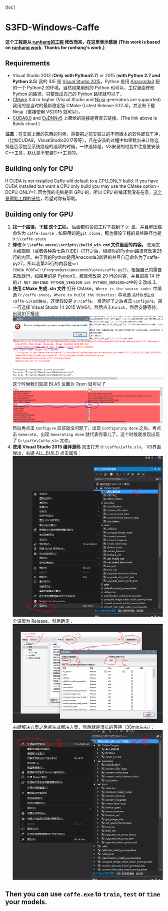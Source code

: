 [toc]

# S3FD-Windows-Caffe
**这个工程是从 [runhang的工程](https://github.com/runhang) 修改而来，在这里表示感谢**
**(This work is based on [runhang work](https://github.com/runhang). Thanks for runhang's work.)**


## Requirements
 - Visual Studio 2013 (**Only with Python2.7**) or 2015 (**with Python 2.7 and Python 3.5**)
    我的 IDE 是 [Visual Studio 2015](https://pan.baidu.com/s/1vJn86BUj3DpCs6mK-aqzcg)，Python 是用 [Anaconda3](https://www.anaconda.com/download/) 配的一个 Python2 的环境。当然如果用别的 Python 也可以，工程里面修改 Python 的路径，只要改成自己的 Python 路径就可以了。
 - [CMake](https://cmake.org/download/) 3.4 or higher (Visual Studio and [Ninja](https://ninja-build.org/) generators are supported)
    我用的是当时的最新稳定版 CMake (Latest Release 3.12.4)。并没有下载 Ninja（直接使用 VS2015 就可以）。
 - [CUDA8.0](https://pan.baidu.com/s/1JtZe6eib7_-2rfBuK-KwOA) and [CuDNNv5](https://pan.baidu.com/s/1Ke_SF8DhKdPa4Tmun17ihA)
    上面给的链接是百度云链接。(The link above is Baidu cloud.)

**注意**：在安装上面的东西的时候，需要把之前安装过的不同版本的软件卸载干净，（比如CUDA9，VisualStudio2017等等），且在安装的过程中如果跳出来让你选择是否添加至系统路径的选项的时候，一律选择是，VS安装的过程中注意要安装C++工具，默认是不安装C++工具的。

## Building only for CPU
If CUDA is not installed Caffe will default to a CPU_ONLY build. If you have CUDA installed but want a CPU only build you may use the CMake option -DCPU_ONLY=1.
因为我的电脑是带 GPU 的，所以 CPU 的编译我没有在意，[这个是原始工程的链接](https://github.com/runhang/caffe-ssd-windows)，希望对你有帮助。


## Building only for GPU
1. **找一个路径，下载 [这个工程](www.baidu.com)。**
    后面都假设把工程下载到了 `D:` 盘，并且解压缩命名为 `caffe-source`；如果用的是`git clone`，那也假设工程的最终路径也是 `D:\\caffe-souce`
2. **修改 `D:\\caffe-souce\\scripts\\build_win.cmd` 文件里面的内容。**
    使用文本编辑器（或者各种杂七杂八IDE）打开之后，根据你的Python路径修改第25行的内容。由于我的Python是用Anaconda3新建的并且自己命名为了caffe-py27，所以我第25行的内容是`set CONDA_ROOT=C:\ProgramData\Anaconda3\envs\caffe-py27`，根据自己的需要来改就行。如果用的是 Python3，那就修改第 29 行的内容，并且把第 14 行的`if NOT DEFINED PYTHON_VERSION set PYTHON_VERSION=2`中的 2 改成 3。
3. **使用 CMake 生成 .sln 文件**
    打开 CMake，`Where is the source code:` 中填选 `D:/caffe-souce`，`Where to build the binaries:` 中填选 `最终你想生成caffe-S3FD的路径`，这里假设是 `D:/caffe`。
    填选好了之后点击 `Configure`，第一行选择 Visual Studio 14 2015 Win64，然后点击`Finish`，然后安静等待，出现如下报错![](./readme_img/Atlas1.PNG)
    这个时候我们就把 BLAS 设置为 Open 就可以了![](./readme_img/Atlas2.PNG)
    然后再点击 `Configure` 应该就没问题了。出现 `Configuring done` 之后，再点击 `Generate`，出现 `Generating done` 就代表完事儿了。这个时候就发现出现了 `D:\caffe\Caffe.sln` 文件。
4. **使用 Visual Studio 2015 编译源码**
    双击打开 `D:\caffe\Caffe.sln`， VS界面弹出，右键 ALL_BUILD 点击属性：
    ![](./readme_img/vs1.PNG)
    全设置为 Release，然后确定：
    ![](./readme_img/vs2.PNG)
    右键解决方案之后点生成解决方案，然后就是漫长的等待（30min左右）：
    ![](./readme_img/vs3.PNG)

## Then you can use `caffe.exe` to `train`, `test` or `time` your models.